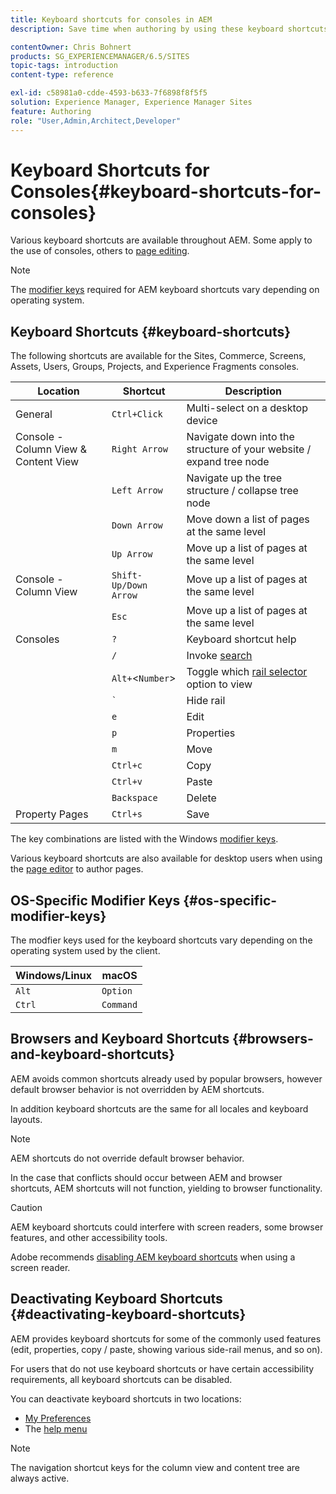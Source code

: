 ```yaml
---
title: Keyboard shortcuts for consoles in AEM
description: Save time when authoring by using these keyboard shortcuts.

contentOwner: Chris Bohnert
products: SG_EXPERIENCEMANAGER/6.5/SITES
topic-tags: introduction
content-type: reference

exl-id: c58981a0-cdde-4593-b633-7f6898f8f5f5
solution: Experience Manager, Experience Manager Sites
feature: Authoring
role: "User,Admin,Architect,Developer"
---
```

# Keyboard Shortcuts for Consoles{#keyboard-shortcuts-for-consoles}

Various keyboard shortcuts are available throughout AEM. Some apply to the use of consoles, others to [page editing](/help/sites-authoring/page-authoring-keyboard-shortcuts.md).

>[!NOTE]
>
>The [modifier keys](/help/sites-authoring/keyboard-shortcuts.md#os-specific-modifier-keys) required for AEM keyboard shortcuts vary depending on operating system.

## Keyboard Shortcuts {#keyboard-shortcuts}

The following shortcuts are available for the Sites, Commerce, Screens, Assets, Users, Groups, Projects, and Experience Fragments consoles.

|Location|Shortcut|Description|
|---|---|---|
|General|`Ctrl+Click`|Multi-select on a desktop device|
|Console - Column View & Content View|`Right Arrow`|Navigate down into the structure of your website / expand tree node|
||`Left Arrow`|Navigate up the tree structure / collapse tree node|
||`Down Arrow`|Move down a list of pages at the same level|
||`Up Arrow`|Move up a list of pages at the same level|
|Console - Column View|`Shift-Up/Down Arrow`|Move up a list of pages at the same level|
||`Esc`|Move up a list of pages at the same level|
|Consoles|`?`|Keyboard shortcut help|
||`/`|Invoke [search](/help/sites-authoring/search.md)|
||`Alt+`&lt;`Number`&gt;|Toggle which [rail selector](/help/sites-authoring/basic-handling.md#rail-selector) option to view|
||``` ` ```|Hide rail|
||`e`|Edit|
||`p`|Properties|
||`m`|Move|
||`Ctrl+c`|Copy|
||`Ctrl+v`|Paste|
||`Backspace`|Delete|
|Property Pages|`Ctrl+s`|Save|

The key combinations are listed with the Windows [modifier keys](/help/sites-authoring/keyboard-shortcuts.md#os-specific-modifier-keys).

Various keyboard shortcuts are also available for desktop users when using the [page editor](/help/sites-authoring/page-authoring-keyboard-shortcuts.md) to author pages.

## OS-Specific Modifier Keys {#os-specific-modifier-keys}

The modfier keys used for the keyboard shortcuts vary depending on the operating system used by the client.

|Windows/Linux|macOS|
|---|---|
|`Alt`|`Option`|
|`Ctrl`|`Command`|

## Browsers and Keyboard Shortcuts {#browsers-and-keyboard-shortcuts}

AEM avoids common shortcuts already used by popular browsers, however default browser behavior is not overridden by AEM shortcuts.

In addition keyboard shortcuts are the same for all locales and keyboard layouts.

>[!NOTE]
>
>AEM shortcuts do not override default browser behavior.
>
>In the case that conflicts should occur between AEM and browser shortcuts, AEM shortcuts will not function, yielding to browser functionality.

>[!CAUTION]
>
>AEM keyboard shortcuts could interfere with screen readers, some browser features, and other accessibility tools.
>
>Adobe recommends [disabling AEM keyboard shortcuts](/help/sites-authoring/keyboard-shortcuts.md#deactivating-keyboard-shortcuts) when using a screen reader.

## Deactivating Keyboard Shortcuts {#deactivating-keyboard-shortcuts}

AEM provides keyboard shortcuts for some of the commonly used features (edit, properties, copy / paste, showing various side-rail menus, and so on).

For users that do not use keyboard shortcuts or have certain accessibility requirements, all keyboard shortcuts can be disabled.

You can deactivate keyboard shortcuts in two locations:

* [My Preferences](/help/sites-authoring/user-properties.md#my-preferences)
* The [help menu](/help/sites-authoring/basic-handling.md#accessing-help)

>[!NOTE]
>
>The navigation shortcut keys for the column view and content tree are always active.
